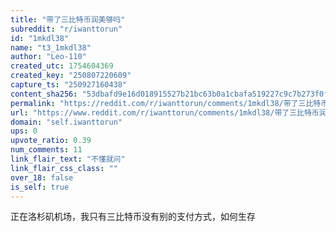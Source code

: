 ```yaml
---
title: "带了三比特币润美够吗"
subreddit: "r/iwanttorun"
id: "1mkdl38"
name: "t3_1mkdl38"
author: "Leo-110"
created_utc: 1754604369
created_key: "250807220609"
capture_ts: "250927160438"
content_sha256: "53dbafd9e16d018915527b21bc63b0a1cbafa519227c9c7b273f0f0b53693d50"
permalink: "https://reddit.com/r/iwanttorun/comments/1mkdl38/带了三比特币润美够吗/"
url: "https://www.reddit.com/r/iwanttorun/comments/1mkdl38/带了三比特币润美够吗/"
domain: "self.iwanttorun"
ups: 0
upvote_ratio: 0.39
num_comments: 11
link_flair_text: "不懂就问"
link_flair_css_class: ""
over_18: false
is_self: true
---
```


正在洛杉矶机场，我只有三比特币没有别的支付方式，如何生存
